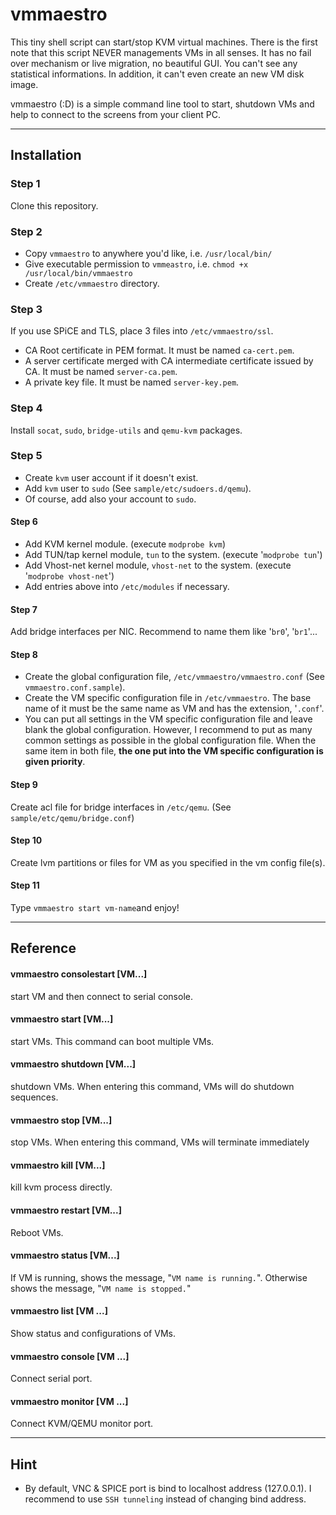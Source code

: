 vmmaestro
=========

This tiny shell script can start/stop KVM virtual machines. There is the first note that this script NEVER managements VMs in all senses. It has no fail over mechanism or live migration, no beautiful GUI. You can't see any statistical informations. In addition, it can't even create an new VM disk image.

vmmaestro (:D) is a simple command line tool to start, shutdown VMs and help to connect to the screens from your client PC.    

----
## Installation    
### Step 1
Clone this repository.    
### Step 2
* Copy ```vmmaestro``` to anywhere you'd like, i.e. ```/usr/local/bin/```
* Give executable permission to ```vmmeastro```, i.e. ```chmod +x /usr/local/bin/vmmaestro```
* Create ```/etc/vmmaestro``` directory.
    
### Step 3
If you use SPiCE and TLS, place 3 files into ```/etc/vmmaestro/ssl```.

* CA Root certificate in PEM format. It must be named ```ca-cert.pem```.
* A server certificate merged with CA intermediate certificate issued by CA. It must be named ```server-ca.pem```.
* A private key file. It must be named ```server-key.pem```.

### Step 4
Install ```socat```, ```sudo```, ```bridge-utils``` and ```qemu-kvm``` packages.

### Step 5
* Create ```kvm``` user account if it doesn't exist.
* Add ```kvm``` user to ```sudo``` (See ```sample/etc/sudoers.d/qemu```).
* Of course, add also your account to ```sudo```.

#### Step 6
* Add KVM kernel module. (execute ```modprobe kvm```)
* Add TUN/tap kernel module, ```tun``` to the system. (execute '```modprobe tun```')
* Add Vhost-net kernel module, ```vhost-net``` to the system. (execute '```modprobe vhost-net```')
* Add entries above into ```/etc/modules``` if necessary.

#### Step 7
Add bridge interfaces per NIC. Recommend to name them like '```br0```', '```br1```'...

#### Step 8
* Create the global configuration file, ```/etc/vmmaestro/vmmaestro.conf``` (See ```vmmaestro.conf.sample```).
* Create the VM specific configuration file in ```/etc/vmmaestro```. The base name of it must be the same name as VM and has the extension, '```.conf```'.
* You can put all settings in the VM specific configuration file and leave blank the global configuration. However, I recommend to put as many common settings as possible in the global configuration file. When the same item in both file, **the one put into the VM specific configuration is given priority**.

#### Step 9
Create acl file for bridge interfaces in ```/etc/qemu```. (See ```sample/etc/qemu/bridge.conf```)

#### Step 10
Create lvm partitions or files for VM as you specified in the vm config file(s).

#### Step 11
Type ```vmmaestro start vm-name```and enjoy!

----
## Reference    
#### vmmaestro consolestart [VM...]
start VM and then connect to serial console.

#### vmmaestro start [VM...]
start VMs. This command can boot multiple VMs.

#### vmmaestro shutdown [VM...]
shutdown VMs. When entering this command, VMs will do shutdown sequences.

#### vmmaestro stop [VM...]
stop VMs. When entering this command, VMs will terminate immediately
#### vmmaestro kill [VM...]
kill kvm process directly.

#### vmmaestro restart [VM...]
Reboot VMs.

#### vmmaestro status [VM...]
If VM is running, shows the message, "```VM name is running.```".
Otherwise shows the message, "```VM name is stopped.```"

#### vmmaestro list [VM ...]
Show status and configurations of VMs.

#### vmmaestro console [VM ...]
Connect serial port. 

#### vmmaestro monitor [VM ...]
Connect KVM/QEMU monitor port.

----
## Hint    
* By default, VNC & SPICE port is bind to localhost address (127.0.0.1). I recommend to use ```SSH tunneling``` instead of changing bind address.


